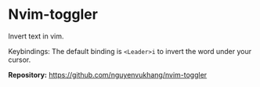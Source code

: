 # Nvim-toggler

Invert text in vim.

Keybindings:
The default binding is `<Leader>i` to invert the word under your cursor.

**Repository:** <https://github.com/nguyenvukhang/nvim-toggler>

<!-- vim: set ft=markdown: -->